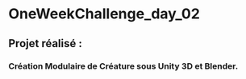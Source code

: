 # OneWeekChallenge_day_02

## Projet réalisé :

### Création Modulaire de Créature sous Unity 3D et Blender.
